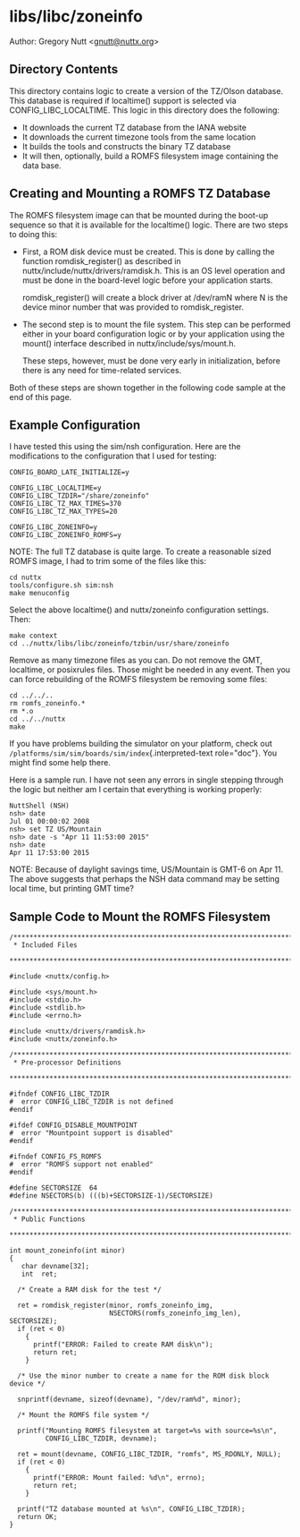 libs/libc/zoneinfo
==================

Author: Gregory Nutt \<<gnutt@nuttx.org>\>

Directory Contents
------------------

This directory contains logic to create a version of the TZ/Olson
database. This database is required if localtime() support is selected
via CONFIG\_LIBC\_LOCALTIME. This logic in this directory does the
following:

-   It downloads the current TZ database from the IANA website
-   It downloads the current timezone tools from the same location
-   It builds the tools and constructs the binary TZ database
-   It will then, optionally, build a ROMFS filesystem image containing
    the data base.

Creating and Mounting a ROMFS TZ Database
-----------------------------------------

The ROMFS filesystem image can that be mounted during the boot-up
sequence so that it is available for the localtime() logic. There are
two steps to doing this:

-   First, a ROM disk device must be created. This is done by calling
    the function romdisk\_register() as described in
    nuttx/include/nuttx/drivers/ramdisk.h. This is an OS level operation
    and must be done in the board-level logic before your application
    starts.

    romdisk\_register() will create a block driver at /dev/ramN where N
    is the device minor number that was provided to romdisk\_register.

-   The second step is to mount the file system. This step can be
    performed either in your board configuration logic or by your
    application using the mount() interface described in
    nuttx/include/sys/mount.h.

    These steps, however, must be done very early in initialization,
    before there is any need for time-related services.

Both of these steps are shown together in the following code sample at
the end of this page.

Example Configuration
---------------------

I have tested this using the sim/nsh configuration. Here are the
modifications to the configuration that I used for testing:

    CONFIG_BOARD_LATE_INITIALIZE=y

    CONFIG_LIBC_LOCALTIME=y
    CONFIG_LIBC_TZDIR="/share/zoneinfo"
    CONFIG_LIBC_TZ_MAX_TIMES=370
    CONFIG_LIBC_TZ_MAX_TYPES=20

    CONFIG_LIBC_ZONEINFO=y
    CONFIG_LIBC_ZONEINFO_ROMFS=y

NOTE: The full TZ database is quite large. To create a reasonable sized
ROMFS image, I had to trim some of the files like this:

    cd nuttx
    tools/configure.sh sim:nsh
    make menuconfig

Select the above localtime() and nuttx/zoneinfo configuration settings.
Then:

    make context
    cd ../nuttx/libs/libc/zoneinfo/tzbin/usr/share/zoneinfo

Remove as many timezone files as you can. Do not remove the GMT,
localtime, or posixrules files. Those might be needed in any event. Then
you can force rebuilding of the ROMFS filesystem be removing some files:

    cd ../../..
    rm romfs_zoneinfo.*
    rm *.o
    cd ../../nuttx
    make

If you have problems building the simulator on your platform, check out
`/platforms/sim/sim/boards/sim/index`{.interpreted-text role="doc"}. You
might find some help there.

Here is a sample run. I have not seen any errors in single stepping
through the logic but neither am I certain that everything is working
properly:

    NuttShell (NSH)
    nsh> date
    Jul 01 00:00:02 2008
    nsh> set TZ US/Mountain
    nsh> date -s "Apr 11 11:53:00 2015"
    nsh> date
    Apr 11 17:53:00 2015

NOTE: Because of daylight savings time, US/Mountain is GMT-6 on Apr 11.
The above suggests that perhaps the NSH data command may be setting
local time, but printing GMT time?

Sample Code to Mount the ROMFS Filesystem
-----------------------------------------

``` {.C}
/****************************************************************************
 * Included Files
 ****************************************************************************/

#include <nuttx/config.h>

#include <sys/mount.h>
#include <stdio.h>
#include <stdlib.h>
#include <errno.h>

#include <nuttx/drivers/ramdisk.h>
#include <nuttx/zoneinfo.h>

/****************************************************************************
 * Pre-processor Definitions
 ****************************************************************************/

#ifndef CONFIG_LIBC_TZDIR
#  error CONFIG_LIBC_TZDIR is not defined
#endif

#ifdef CONFIG_DISABLE_MOUNTPOINT
#  error "Mountpoint support is disabled"
#endif

#ifndef CONFIG_FS_ROMFS
#  error "ROMFS support not enabled"
#endif

#define SECTORSIZE  64
#define NSECTORS(b) (((b)+SECTORSIZE-1)/SECTORSIZE)

/****************************************************************************
 * Public Functions
 ****************************************************************************/

int mount_zoneinfo(int minor)
{
   char devname[32];
   int  ret;

  /* Create a RAM disk for the test */

  ret = romdisk_register(minor, romfs_zoneinfo_img,
                         NSECTORS(romfs_zoneinfo_img_len), SECTORSIZE);
  if (ret < 0)
    {
      printf("ERROR: Failed to create RAM disk\n");
      return ret;
    }

  /* Use the minor number to create a name for the ROM disk block device */

  snprintf(devname, sizeof(devname), "/dev/ram%d", minor);

  /* Mount the ROMFS file system */

  printf("Mounting ROMFS filesystem at target=%s with source=%s\n",
         CONFIG_LIBC_TZDIR, devname);

  ret = mount(devname, CONFIG_LIBC_TZDIR, "romfs", MS_RDONLY, NULL);
  if (ret < 0)
    {
      printf("ERROR: Mount failed: %d\n", errno);
      return ret;
    }

  printf("TZ database mounted at %s\n", CONFIG_LIBC_TZDIR);
  return OK;
}
```
